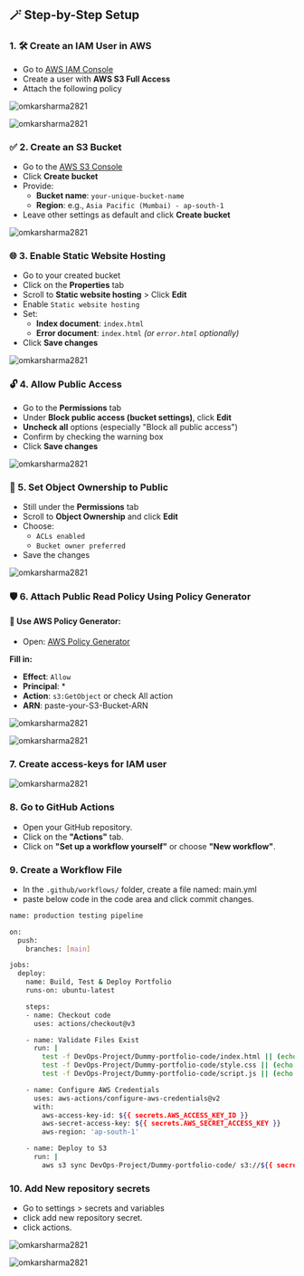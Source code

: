 ## 🪄 Step-by-Step Setup


### 1. 🛠 Create an IAM User in AWS

- Go to [AWS IAM Console](https://console.aws.amazon.com/iam/)
- Create a user with **AWS S3 Full Access** 
- Attach the following policy

![omkarsharma2821](https://dev-to-uploads.s3.amazonaws.com/uploads/articles/y98m1ghbs5erbt7ch4tc.png)

![omkarsharma2821](https://dev-to-uploads.s3.amazonaws.com/uploads/articles/hj2r5ntnc6wf9q6c6rlf.png)

### ✅ 2. Create an S3 Bucket

- Go to the [AWS S3 Console](https://s3.console.aws.amazon.com)
- Click **Create bucket**
- Provide:
    - **Bucket name**: `your-unique-bucket-name`
    - **Region**: e.g., `Asia Pacific (Mumbai) - ap-south-1`
- Leave other settings as default and click **Create bucket**

![omkarsharma2821](https://dev-to-uploads.s3.amazonaws.com/uploads/articles/urqf3aniusu7epluhl1m.png)

### 🌐 3. Enable Static Website Hosting

- Go to your created bucket
- Click on the **Properties** tab
- Scroll to **Static website hosting** > Click **Edit**
- Enable `Static website hosting`
- Set:
   - **Index document**: `index.html`
   - **Error document**: `index.html` *(or `error.html` optionally)*
- Click **Save changes**

![omkarsharma2821](https://dev-to-uploads.s3.amazonaws.com/uploads/articles/e1fyiz6d1ro64scg01wl.png)

### 🔓 4. Allow Public Access

- Go to the **Permissions** tab
- Under **Block public access (bucket settings)**, click **Edit**
- **Uncheck all** options (especially "Block all public access")
- Confirm by checking the warning box
- Click **Save changes**

![omkarsharma2821](https://dev-to-uploads.s3.amazonaws.com/uploads/articles/3ha5aood0vq44zwyjkmm.png)

### 👥 5. Set Object Ownership to Public

- Still under the **Permissions** tab
- Scroll to **Object Ownership** and click **Edit**
- Choose:
   - `ACLs enabled`
   - `Bucket owner preferred`
- Save the changes


![omkarsharma2821](https://dev-to-uploads.s3.amazonaws.com/uploads/articles/lcvrslrkitemnriyl7he.png)

### 🛡 6. Attach Public Read Policy Using Policy Generator

#### 🧰 Use AWS Policy Generator:

- Open: [AWS Policy Generator](https://awspolicygen.s3.amazonaws.com/policygen.html)

**Fill in:**
- **Effect**: `Allow`
- **Principal**: *
- **Action**: `s3:GetObject` or check All action
- **ARN**:  paste-your-S3-Bucket-ARN

![omkarsharma2821](https://dev-to-uploads.s3.amazonaws.com/uploads/articles/2m2by1x1icda1zpkodj0.png)

![omkarsharma2821](https://dev-to-uploads.s3.amazonaws.com/uploads/articles/gwaym21p2tlf2y891r3o.png)

### 7. Create access-keys for IAM user

![omkarsharma2821](https://dev-to-uploads.s3.amazonaws.com/uploads/articles/gqgpp46qnzq00v4w305z.png)

### 8. Go to GitHub Actions

- Open your GitHub repository.
- Click on the **"Actions"** tab.
- Click on **"Set up a workflow yourself"** or choose **"New workflow"**.


### 9. Create a Workflow File

- In the `.github/workflows/` folder, create a file named:  main.yml
- paste below code in the code area and click commit changes.

```bash
name: production testing pipeline

on:
  push:
    branches: [main]

jobs:
  deploy:
    name: Build, Test & Deploy Portfolio
    runs-on: ubuntu-latest

    steps:
    - name: Checkout code
      uses: actions/checkout@v3

    - name: Validate Files Exist
      run: |
        test -f DevOps-Project/Dummy-portfolio-code/index.html || (echo "index.html missing" && exit 1)
        test -f DevOps-Project/Dummy-portfolio-code/style.css || (echo "style.css missing" && exit 1)
        test -f DevOps-Project/Dummy-portfolio-code/script.js || (echo "script.js missing" && exit 1)

    - name: Configure AWS Credentials
      uses: aws-actions/configure-aws-credentials@v2
      with:
        aws-access-key-id: ${{ secrets.AWS_ACCESS_KEY_ID }}
        aws-secret-access-key: ${{ secrets.AWS_SECRET_ACCESS_KEY }}
        aws-region: 'ap-south-1'

    - name: Deploy to S3
      run: |
        aws s3 sync DevOps-Project/Dummy-portfolio-code/ s3://${{ secrets.AWS_S3_BUCKET_NAME }} --delete

```
 
### 10. Add New repository secrets

- Go to settings > secrets and variables
- click add new repository secret.
- click actions.

![omkarsharma2821](https://dev-to-uploads.s3.amazonaws.com/uploads/articles/0ig5oa6cc162z13w6a92.png)


![omkarsharma2821](https://dev-to-uploads.s3.amazonaws.com/uploads/articles/b6dgc3myzqixw9fbwwe9.png)